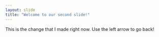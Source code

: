 ```yaml
---
layout: slide
title: "Welcome to our second slide!"
---
```

This is the change that I made right now.
Use the left arrow to go back!
